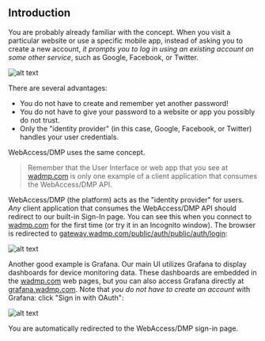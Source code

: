
## Introduction

You are probably already familiar with the concept. When you visit a particular website or use a specific mobile app, instead of asking you to create a new account, *it prompts you to log in using an existing account on some other service*, such as Google, Facebook, or Twitter.

![alt text](./sign-in_examples.png "Example screenshot showing sign-in options")

There are several advantages:
* You do not have to create and remember yet another password!
* You do not have to give your password to a website or app you possibly do not trust.
* Only the "identity provider" (in this case, Google, Facebook, or Twitter) handles your user credentials.

WebAccess/DMP uses the same concept.

> Remember that the User Interface or web app that you see at [wadmp.com]([https://wadmp.com) is only one example
> of a client application that consumes the WebAccess/DMP API.

WebAccess/DMP (the platform) acts as the "identity provider" for users. *Any* client application that consumes the WebAccess/DMP API should redirect to our built-in Sign-In page. You can see this when you connect to [wadmp.com]([https://wadmp.com) for the first time (or try it in an Incognito window). The browser is redirected to [gateway.wadmp.com/public/auth/public/auth/login](https://gateway.wadmp.com/public/auth/public/auth/login):

![alt text](./wadmp_sign-in.png "WA/DMP sign-in page")

Another good example is Grafana. Our main UI utilizes Grafana to display dashboards for device monitoring data. These dashboards are embedded in the [wadmp.com](https://wadmp.com) web pages, but you can also access Grafana directly at [grafana.wadmp.com](https://grafana.wadmp.com).
Note that *you do not have to create an account* with Grafana: click "Sign in with OAuth":

![alt text](./grafana_sign-in.png "Grafana sign-in page")

You are automatically redirected to the WebAccess/DMP sign-in page.
